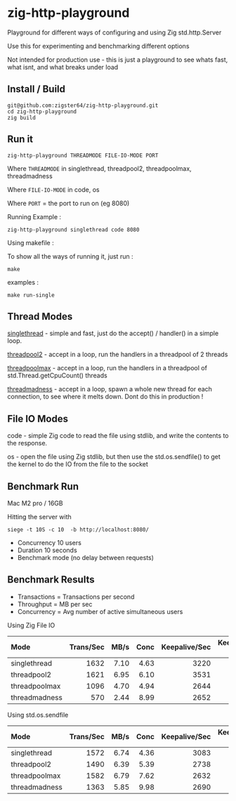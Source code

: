 # zig-http-playground

Playground for different ways of configuring and using Zig std.http.Server

Use this for experimenting and benchmarking different options

Not intended for production use - this is just a playground to see whats fast, what isnt, and what breaks under load

## Install / Build

```
git@github.com:zigster64/zig-http-playground.git
cd zig-http-playground
zig build
```


## Run it

`zig-http-playground THREADMODE FILE-IO-MODE PORT`

Where `THREADMODE` in singlethread, threadpool2, threadpoolmax, threadmadness

Where `FILE-IO-MODE` in code, os

Where `PORT` = the port to run on (eg 8080)

Running Example :
```
zig-http-playground singlethread code 8080
```

Using makefile :

To show all the ways of running it, just run :
```
make
```

examples :
```
make run-single
```

## Thread Modes

[singlethread](https://github.com/zigster64/zig-http-playground/blob/main/src/single_thread.zig) - simple and fast, just do the accept() / handler() in a simple loop.

[threadpool2](https://github.com/zigster64/zig-http-playground/blob/main/src/thread_pool.zig) - accept in a loop, run the handlers in a threadpool of 2 threads

[threadpoolmax](https://github.com/zigster64/zig-http-playground/blob/main/src/thread_pool.zig) - accept in a loop, run the handlers in a threadpool of std.Thread.getCpuCount() threads

[threadmadness](https://github.com/zigster64/zig-http-playground/blob/main/src/thread_madness.zig) - accept in a loop, spawn a whole new thread for each connection, to see where it melts down.  Dont do this in production !

## File IO Modes

code - simple Zig code to read the file using stdlib, and write the contents to the response.

os - open the file using Zig stdlib, but then use the std.os.sendfile() to get the kernel to do the IO from the file to the socket


## Benchmark Run

Mac M2 pro / 16GB

Hitting the server with 

`siege -t 10S -c 10  -b http://localhost:8080/`

- Concurrency 10 users
- Duration 10 seconds
- Benchmark mode (no delay between requests)

## Benchmark Results

- Transactions = Transactions per second
- Throughput = MB per sec
- Concurrency = Avg number of active simultaneous users

Using Zig File IO

| Mode               | Trans/Sec | MB/s | Conc | Keepalive/Sec | Keepalive MB/s | Keepalive Con |
| :---               |      ---: | ---: |  --: |          ---: |           ---: |          ---: |
| singlethread       | 1632 | 7.10 | 4.63 | 3220 | 14.66 | 1.97 | 
| threadpool2        | 1621 | 6.95 | 6.10 | 3531 | 15.14 | 1.97 | 
| threadpoolmax      | 1096 | 4.70 | 4.94 | 2644 | 11.34 | 9.98 |
| threadmadness      | 570 | 2.44 | 8.99 | 2652 | 11.37 | 9.98 |

Using std.os.sendfile 

| Mode               | Trans/Sec | MB/s | Conc | Keepalive/Sec | Keepalive MB/s | Keepalive Con |
| :---               |      ---: | ---: |  --: |          ---: |           ---: |          ---: |
| singlethread       | 1572 | 6.74 | 4.36 | 3083 | 18.22 | 0.97 |
| threadpool2        | 1490 | 6.39 | 5.39 | 2738 | 11.74 | 1.98 |
| threadpoolmax      | 1582 | 6.79 | 7.62 | 2632 | 10.86 | 9.97 |
| threadmadness      | 1363 | 5.85 | 9.98 | 2690 | 11.54 | 9.97 |

